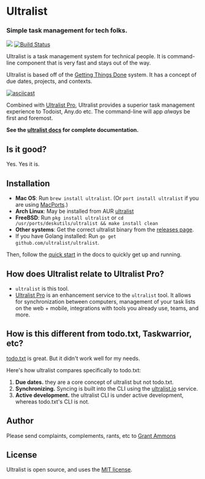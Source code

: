 # Ultralist
### Simple task management for tech folks.

[![](https://goreportcard.com/badge/github.com/ultralist/ultralist)](https://goreportcard.com/report/github.com/ultralist/ultralist)
[![Build Status](https://travis-ci.org/ultralist/ultralist.svg?branch=master)](https://travis-ci.org/ultralist/ultralist)

Ultralist is a task management system for technical people. It is command-line component that is very fast and stays out of the way. 

Ultralist is based off of the [Getting Things Done][gtd] system. It has a concept of due dates, projects, and contexts.

[![asciicast](https://asciinema.org/a/226005.svg)](https://asciinema.org/a/226005)

Combined with [Ultralist Pro](https://ultralist.io), Ultralist provides a superior task management experience to Todoist, Any.do etc.  The command-line will app _always_ be first and foremost.

**See the [ultralist docs][tdl] for complete documentation.**

[gtd]: http://lifehacker.com/productivity-101-a-primer-to-the-getting-things-done-1551880955
[tdl]: https://ultralist.io/docs

## Is it good?

Yes.  Yes it is.

## Installation

* **Mac OS**: Run `brew install ultralist`. (Or `port install ultralist` if you are using [MacPorts](https://www.macports.org).)
* **Arch Linux**: May be installed from AUR [ultralist](https://aur.archlinux.org/packages/ultralist/)
* **FreeBSD**: Run `pkg install ultralist` or `cd /usr/ports/deskutils/ultralist && make install clean`
* **Other systems**: Get the correct ultralist binary from the [releases page](https://github.com/ultralist/ultralist/releases).
* If you have Golang installed: Run `go get github.com/ultralist/ultralist`.

Then, follow the [quick start](https://ultralist.io/docs/cli/quickstart/) in the docs to quickly get up and running.

## How does Ultralist relate to Ultralist Pro?

* `ultralist` is this tool.
* [Ultralist Pro](https://ultralist.io) is an enhancement service to the `ultralist` tool.  It allows for synchronization between computers, management of your task lists on the web + mobile, integrations with tools you already use, teams, and more.

## How is this different from todo.txt, Taskwarrior, etc?

[todo.txt](http://todotxt.org/) is great.  But it didn't work well for my needs.

Here's how ultralist compares specifically to todo.txt:
1. **Due dates.** they are a core concept of ultralist but not todo.txt.
1. **Synchronizing.** Syncing is built into the CLI using the [ultralist.io](https://ultralist.io) service.
1. **Active development.** the ultralist CLI is under active development, whereas todo.txt's CLI is not.

## Author

Please send complaints, complements, rants, etc to [Grant Ammons][ga]

## License

Ultralist is open source, and uses the [MIT license](https://github.com/ultralist/ultralist/blob/master/LICENSE.md).

[ga]: https://twitter.com/gammons
